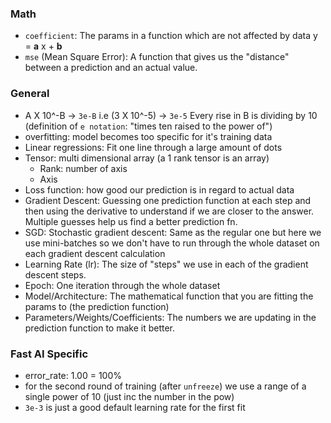 ### Math
- `coefficient`: The params in a function which are  not affected by data y = __a__ x + __b__
- `mse` (Mean Square Error): A function that gives us the "distance" between a prediction and an actual value.

### General
- A X 10^-B -> `3e-B` i.e (3 X 10^-5) -> `3e-5`
  Every rise in B is dividing by 10 (definition of `e notation`: "times ten raised to the power of")
- overfitting: model becomes too specific for it's training data
- Linear regressions: Fit one line through a large amount of dots
- Tensor: multi dimensional array (a 1 rank tensor is an array)
  - Rank: number of axis
  - Axis
- Loss function: how good our prediction is in regard to actual data
- Gradient Descent: Guessing one prediction function at each step and then using the derivative to understand if we are closer to the answer. Multiple guesses help us find a better prediction fn.
- SGD: Stochastic gradient descent: Same as the regular one but here we use mini-batches so we don't have to run through the whole dataset on each gradient descent calculation
- Learning Rate (lr): The size of "steps" we use in each of the gradient descent steps.
- Epoch: One iteration through the whole dataset
- Model/Architecture: The mathematical function that you are fitting the params to (the prediction function)
- Parameters/Weights/Coefficients: The numbers we are updating in the prediction function to make it better.

### Fast AI Specific
- error_rate: 1.00 = 100%
- for the second round of training (after `unfreeze`) we use a range of a single power of 10 (just inc the number in the pow)
- `3e-3` is just a good default learning rate for the first fit